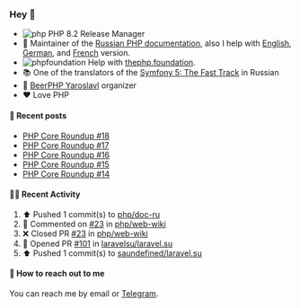 ### Hey 👋

- ![php](https://user-images.githubusercontent.com/4685504/174548850-037dfd35-3b33-4154-9c50-95efd45ba66a.png) PHP 8.2 Release Manager
- 📖 Maintainer of the [Russian PHP documentation](https://github.com/php/doc-ru), also I help with [English](https://github.com/php/doc-en), [German](https://github.com/php/doc-de), and [French](https://github.com/php/doc-fr) version.
- ![phpfoundation](https://user-images.githubusercontent.com/4685504/174548733-72f62c18-f57e-47a6-8201-cb3d87e06b98.png) Help with [thephp.foundation](https://github.com/ThePHPF/thephp.foundation).
- 📚 One of the translators of
  the [Symfony 5: The Fast Track](https://symfony.com/doc/current/the-fast-track/ru/index.html)
  in Russian
- 🍻 [BeerPHP Yaroslavl](https://github.com/beerphp/yaroslavl) organizer
- ❤️ Love PHP

#### 📜 Recent posts

<!-- BLOG-POST-LIST:START -->
- [PHP Core Roundup #18](https://thephp.foundation/blog/2023/11/01/php-core-roundup-18/)
- [PHP Core Roundup #17](https://thephp.foundation/blog/2023/10/01/php-core-roundup-17/)
- [PHP Core Roundup #16](https://thephp.foundation/blog/2023/09/01/php-core-roundup-16/)
- [PHP Core Roundup #15](https://thephp.foundation/blog/2023/08/01/php-core-roundup-15/)
- [PHP Core Roundup #14](https://thephp.foundation/blog/2023/07/01/php-core-roundup-14/)
<!-- BLOG-POST-LIST:END -->

#### 👨‍💻 Recent Activity

<!--RECENT_ACTIVITY:start-->
1. ⬆️ Pushed 1 commit(s) to [php/doc-ru](https://github.com/php/doc-ru)<br>
2. 💬 Commented on [#23](https://github.com/php/web-wiki/pull/23#issuecomment-2006855582) in [php/web-wiki](https://github.com/php/web-wiki)<br>
3. ❌ Closed PR [#23](https://github.com/php/web-wiki/pull/23) in [php/web-wiki](https://github.com/php/web-wiki)<br>
4. 💪 Opened PR [#101](https://github.com/laravelsu/laravel.su/pull/101) in [laravelsu/laravel.su](https://github.com/laravelsu/laravel.su)<br>
5. ⬆️ Pushed 1 commit(s) to [saundefined/laravel.su](https://github.com/saundefined/laravel.su)<br>
<!--RECENT_ACTIVITY:end-->

#### 💌 How to reach out to me

You can reach me by email or [Telegram](https://t.me/saundefined).
